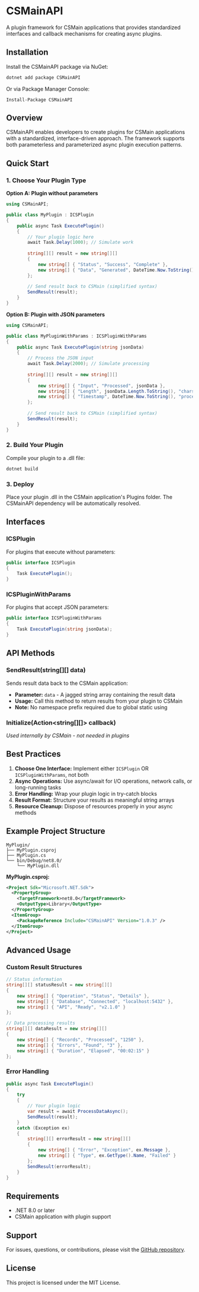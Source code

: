 # CSMainAPI

A plugin framework for CSMain applications that provides standardized interfaces and callback mechanisms for creating async plugins.

## Installation

Install the CSMainAPI package via NuGet:

```bash
dotnet add package CSMainAPI
```

Or via Package Manager Console:
```
Install-Package CSMainAPI
```

## Overview

CSMainAPI enables developers to create plugins for CSMain applications with a standardized, interface-driven approach. The framework supports both parameterless and parameterized async plugin execution patterns.

## Quick Start

### 1. Choose Your Plugin Type

**Option A: Plugin without parameters**
```csharp
using CSMainAPI;

public class MyPlugin : ICSPlugin
{
    public async Task ExecutePlugin()
    {
        // Your plugin logic here
        await Task.Delay(1000); // Simulate work
        
        string[][] result = new string[][]
        {
            new string[] { "Status", "Success", "Complete" },
            new string[] { "Data", "Generated", DateTime.Now.ToString() }
        };
        
        // Send result back to CSMain (simplified syntax)
        SendResult(result);
    }
}
```

**Option B: Plugin with JSON parameters**
```csharp
using CSMainAPI;

public class MyPluginWithParams : ICSPluginWithParams
{
    public async Task ExecutePlugin(string jsonData)
    {
        // Process the JSON input
        await Task.Delay(2000); // Simulate processing
        
        string[][] result = new string[][]
        {
            new string[] { "Input", "Processed", jsonData },
            new string[] { "Length", jsonData.Length.ToString(), "chars" },
            new string[] { "Timestamp", DateTime.Now.ToString(), "processed" }
        };
        
        // Send result back to CSMain (simplified syntax)
        SendResult(result);
    }
}
```

### 2. Build Your Plugin

Compile your plugin to a .dll file:

```bash
dotnet build
```

### 3. Deploy

Place your plugin .dll in the CSMain application's Plugins folder. The CSMainAPI dependency will be automatically resolved.

## Interfaces

### ICSPlugin
For plugins that execute without parameters:
```csharp
public interface ICSPlugin
{
    Task ExecutePlugin();
}
```

### ICSPluginWithParams
For plugins that accept JSON parameters:
```csharp
public interface ICSPluginWithParams
{
    Task ExecutePlugin(string jsonData);
}
```

## API Methods

### SendResult(string[][] data)
Sends result data back to the CSMain application:
- **Parameter:** `data` - A jagged string array containing the result data
- **Usage:** Call this method to return results from your plugin to CSMain
- **Note:** No namespace prefix required due to global static using

### Initialize(Action<string[][]> callback)
*Used internally by CSMain - not needed in plugins*

## Best Practices

1. **Choose One Interface:** Implement either `ICSPlugin` OR `ICSPluginWithParams`, not both
2. **Async Operations:** Use async/await for I/O operations, network calls, or long-running tasks
3. **Error Handling:** Wrap your plugin logic in try-catch blocks
4. **Result Format:** Structure your results as meaningful string arrays
5. **Resource Cleanup:** Dispose of resources properly in your async methods

## Example Project Structure

```
MyPlugin/
├── MyPlugin.csproj
├── MyPlugin.cs
└── bin/Debug/net8.0/
    └── MyPlugin.dll
```

**MyPlugin.csproj:**
```xml
<Project Sdk="Microsoft.NET.Sdk">
  <PropertyGroup>
    <TargetFramework>net8.0</TargetFramework>
    <OutputType>Library</OutputType>
  </PropertyGroup>
  <ItemGroup>
    <PackageReference Include="CSMainAPI" Version="1.0.3" />
  </ItemGroup>
</Project>
```

## Advanced Usage

### Custom Result Structures
```csharp
// Status information
string[][] statusResult = new string[][]
{
    new string[] { "Operation", "Status", "Details" },
    new string[] { "Database", "Connected", "localhost:5432" },
    new string[] { "API", "Ready", "v2.1.0" }
};

// Data processing results
string[][] dataResult = new string[][]
{
    new string[] { "Records", "Processed", "1250" },
    new string[] { "Errors", "Found", "3" },
    new string[] { "Duration", "Elapsed", "00:02:15" }
};
```

### Error Handling
```csharp
public async Task ExecutePlugin()
{
    try
    {
        // Your plugin logic
        var result = await ProcessDataAsync();
        SendResult(result);
    }
    catch (Exception ex)
    {
        string[][] errorResult = new string[][]
        {
            new string[] { "Error", "Exception", ex.Message },
            new string[] { "Type", ex.GetType().Name, "Failed" }
        };
        SendResult(errorResult);
    }
}
```

## Requirements

- .NET 8.0 or later
- CSMain application with plugin support

## Support

For issues, questions, or contributions, please visit the [GitHub repository](https://github.com/imartincei/CSPlugin).

## License

This project is licensed under the MIT License.